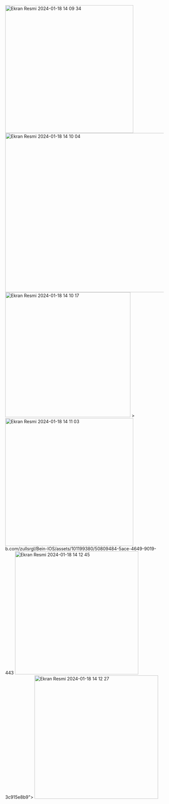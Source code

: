 <img width="407" alt="Ekran Resmi 2024-01-18 14 09 34" src="https://github.com/zullsrgl/Bein-IOS/assets/101199380/63c9f716-355f-445e-a38d-58885d8ab167">
<img width="507" alt="Ekran Resmi 2024-01-18 14 10 04" src="https://github.com/zullsrgl/Bein-IOS/assets/101199380/aa6a41a4-0fa2-45e1-916f-ebe8cc8ac5a1">
<img width="398" alt="Ekran Resmi 2024-01-18 14 10 17" src="https://github.com/zullsrgl/Bein-IOS/assets/101199380/43c95a48-b8eb-482b-a41a-9ed914ba26ab"
<img width="399" alt="Ekran Resmi 2024-01-18 14 10 45" src="https://github.com/zullsrgl/Bein-IOS/assets/101199380/bcfed5dd-f7d1-4e76-8c2b-bec7eaf8a8d3">
>
<img width="407" alt="Ekran Resmi 2024-01-18 14 11 03" src="https://githu
<img width="507" alt="Ekran Resmi 2024-01-18 14 12 01" src="https://github.com/zullsrgl/Bein-IOS/assets/101199380/8a399a97-3bff-4a15-b62d-da16d104ea13">
b.com/zullsrgl/Bein-IOS/assets/101199380/50809484-5ace-4649-9019-443
<img width="392" alt="Ekran Resmi 2024-01-18 14 12 45" src="https://github.com/zullsrgl/Bein-IOS/assets/101199380/c1dbcaa8-3a21-4c8b-b794-e0e6c130eda8">
3c915e8b9">
<img width="393" alt="Ekran Resmi 2024-01-18 14 12 27" src="https://github.com/zullsrgl/Bein-IOS/assets/101199380/24ef7b81-fb02-4b5c-8eb8-008ded82b6dc">
